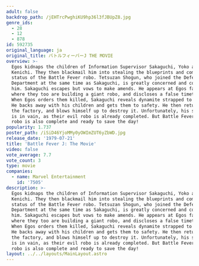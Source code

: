 ```yaml
---
adult: false
backdrop_path: /jEHTrcPwghiKU9hp36l3fJBUpZ8.jpg
genre_ids:
  - 28
  - 12
  - 878
id: 592735
original_language: ja
original_title: バトルフィーバーJ THE MOVIE
overview: >-
  Egos kidnaps the children of Information Supervisor Sakaguchi, Yoko and
  Kenichi. They then blackmail him into stealing the blueprints and completion
  status of the Battle Fever robo. Tetsuzan Shogun, who joined the Defense
  Department at the same time as Sakaguchi, is greatly concerned and confronts
  him. Sakaguchi escapes but vows to make amends. He appears at Egos factory,
  where they too are building a giant robo, and discloses a false timetable.
  When Egos orders them killed, Sakaguchi reveals dynamite strapped to his body.
  He backs away with his children and gets them to safety. He then returns to
  the factory, and blows himself up to destroy it. Unfortunately, his sacrifice
  is in vain, as their evil robo is already completed. But Battle Fever’s giant
  robo is also complete and ready to save the day!
popularity: 1.737
poster_path: /iSiD46YjoMMy0yOWImZUT6yZbWD.jpg
release_date: '1979-07-21'
title: 'Battle Fever J: The Movie'
video: false
vote_average: 7.7
vote_count: 3
type: movie
companies:
  - name: Marvel Entertainment
    id: '7505'
description: >-
  Egos kidnaps the children of Information Supervisor Sakaguchi, Yoko and
  Kenichi. They then blackmail him into stealing the blueprints and completion
  status of the Battle Fever robo. Tetsuzan Shogun, who joined the Defense
  Department at the same time as Sakaguchi, is greatly concerned and confronts
  him. Sakaguchi escapes but vows to make amends. He appears at Egos factory,
  where they too are building a giant robo, and discloses a false timetable.
  When Egos orders them killed, Sakaguchi reveals dynamite strapped to his body.
  He backs away with his children and gets them to safety. He then returns to
  the factory, and blows himself up to destroy it. Unfortunately, his sacrifice
  is in vain, as their evil robo is already completed. But Battle Fever’s giant
  robo is also complete and ready to save the day!
layout: ../../layouts/MainLayout.astro
---
```


